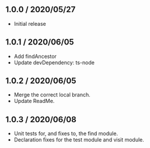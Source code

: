 ## 1.0.0 / 2020/05/27
* Initial release

## 1.0.1 / 2020/06/05  
* Add findAncestor  
* Update devDependency: ts-node

## 1.0.2 / 2020/06/05  
* Merge the correct local branch.
* Update ReadMe.

## 1.0.3 / 2020/06/08  
* Unit tests for, and fixes to, the find module.
* Declaration fixes for the test module and visit module.
